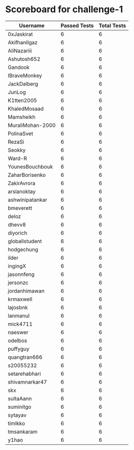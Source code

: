 # Scoreboard for challenge-1
| Username   | Passed Tests | Total Tests |
|------------|--------------|-------------|
| 0xJaskirat | 6 | 6 |
| AkifhanIlgaz | 6 | 6 |
| AliNazariii | 6 | 6 |
| Ashutosh652 | 6 | 6 |
| Gandook | 6 | 6 |
| IBraveMonkey | 6 | 6 |
| JackDalberg | 6 | 6 |
| JunLog | 6 | 6 |
| K1tten2005 | 6 | 6 |
| KhaledMosaad | 6 | 6 |
| Mamsheikh | 6 | 6 |
| MuraliMohan-2000 | 6 | 6 |
| PolinaSvet | 6 | 6 |
| RezaSi | 6 | 6 |
| Seokky | 6 | 6 |
| Ward-R | 6 | 6 |
| YounesBouchbouk | 6 | 6 |
| ZaharBorisenko | 6 | 6 |
| ZakirAvrora | 6 | 6 |
| arslanoktay | 6 | 6 |
| ashwinipatankar | 6 | 6 |
| bmeverett | 6 | 6 |
| deloz | 6 | 6 |
| dhevv8 | 6 | 6 |
| diyorich | 6 | 6 |
| globallstudent | 6 | 6 |
| hodgechung | 6 | 6 |
| ilder | 6 | 6 |
| ingingX | 6 | 6 |
| jasonnfeng | 6 | 6 |
| jersonzc | 6 | 6 |
| jordanhimawan | 6 | 6 |
| krmaxwell | 6 | 6 |
| lajosbnk | 6 | 6 |
| lanmanul | 6 | 6 |
| mick4711 | 6 | 6 |
| naeswer | 6 | 6 |
| odelbos | 6 | 6 |
| puffyguy | 6 | 6 |
| quangtran666 | 6 | 6 |
| s20055232 | 6 | 6 |
| setarehabhari | 6 | 6 |
| shivamnarkar47 | 6 | 6 |
| skx | 6 | 6 |
| sultaAann | 6 | 6 |
| suminitgo | 6 | 6 |
| sytayav | 6 | 6 |
| timlkko | 6 | 6 |
| tmsankaram | 6 | 6 |
| y1hao | 6 | 6 |

